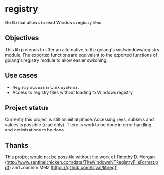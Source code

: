 # registry
Go lib that allows to read Windows registry files

## Objectives
This lib pretends to offer an alternative to the golang's sys/windows/registry module. The exported functions are equivalent to the exported functions of golang's registry module to allow easier switching.

## Use cases
 - Registry access in Unix systems.
 - Access to registry files without loading to Windows registry


## Project status
Currently this project is still on initial phase. Accessing keys, subkeys and values is possible (read only).
There is work to be done in error handling and optimizations to be done.

## Thanks
This project would not be possible without the work of Timothy D. Morgan (http://www.sentinelchicken.com/data/TheWindowsNTRegistryFileFormat.pdf) and Joachim Metz (https://github.com/libyal/libregf)
